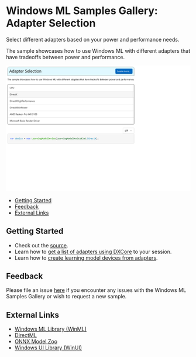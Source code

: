 # Windows ML Samples Gallery: Adapter Selection
Select different adapters based on your power and performance needs.

The sample showcases how to use Windows ML with different adapters that have tradeoffs between power and performance.

<img src="Docs/AdapterSelectionScreenshot.png" width="650"/>

- [Getting Started](#getting-started)
- [Feedback](#feedback)
- [External Links](#external-links)

## Getting Started
- Check out the [source](https://github.com/microsoft/Windows-Machine-Learning/blob/user/numform/adapter_selection/Samples/WinMLSamplesGallery/WinMLSamplesGallery/Samples/AdapterSelection/AdapterSelection.xaml.cs).
- Learn how to [get a list of adapters using DXCore](https://github.com/microsoft/Windows-Machine-Learning/blob/user/numform/adapter_selection/Samples/WinMLSamplesGallery/WinMLSamplesGalleryNative/AdapterList.cpp#L12) to your session.
- Learn how to [create learning model devices from adapters](https://github.com/microsoft/Windows-Machine-Learning/blob/user/numform/adapter_selection/Samples/WinMLSamplesGallery/WinMLSamplesGalleryNative/AdapterList.cpp#L41).

## Feedback
Please file an issue [here](https://github.com/microsoft/Windows-Machine-Learning/issues/new) if you encounter any issues with the Windows ML Samples Gallery or wish to request a new sample.

## External Links
- [Windows ML Library (WinML)](https://docs.microsoft.com/en-us/windows/ai/windows-ml/)
- [DirectML](https://github.com/microsoft/directml)
- [ONNX Model Zoo](https://github.com/onnx/models)
- [Windows UI Library (WinUI)](https://docs.microsoft.com/en-us/windows/apps/winui/) 
